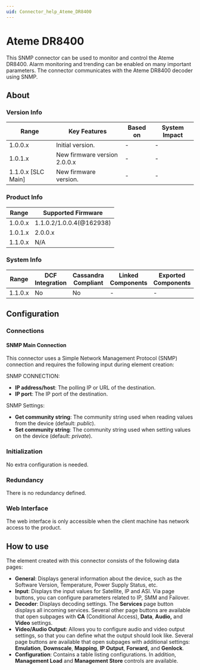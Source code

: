 ```yaml
---
uid: Connector_help_Ateme_DR8400
---
```


# Ateme DR8400

This SNMP connector can be used to monitor and control the Ateme DR8400. Alarm monitoring and trending can be enabled on many important parameters. The connector communicates with the Ateme DR8400 decoder using SNMP.

## About

### Version Info

| **Range**            | **Key Features**             | **Based on** | **System Impact** |
|----------------------|------------------------------|--------------|-------------------|
| 1.0.0.x              | Initial version.             | -            | -                 |
| 1.0.1.x              | New firmware version 2.0.0.x | -            | -                 |
| 1.1.0.x [SLC Main]   | New firmware version.        | -            | -                 |

### Product Info

| Range     | Supported Firmware       |
|-----------|--------------------------|
| 1.0.0.x   | 1.1.0.2/1.0.0.4(@162938) |
| 1.0.1.x   | 2.0.0.x                  |
| 1.1.0.x   | N/A                      |

### System Info

| Range     | DCF Integration     | Cassandra Compliant     | Linked Components     | Exported Components     |
|-----------|---------------------|-------------------------|-----------------------|-------------------------|
| 1.1.0.x   | No                  | No                      | -                     | -                       |

## Configuration

### Connections

#### SNMP Main Connection

This connector uses a Simple Network Management Protocol (SNMP) connection and requires the following input during element creation:

SNMP CONNECTION:

- **IP address/host**: The polling IP or URL of the destination.
- **IP port**: The IP port of the destination.

SNMP Settings:

- **Get community string**: The community string used when reading values from the device (default: *public*).
- **Set community string**: The community string used when setting values on the device (default: *private*).

### Initialization

No extra configuration is needed.

### Redundancy

There is no redundancy defined.

### Web Interface

The web interface is only accessible when the client machine has network access to the product.

## How to use

The element created with this connector consists of the following data pages:

- **General**: Displays general information about the device, such as the Software Version, Temperature, Power Supply Status, etc.
- **Input**: Displays the input values for Satellite, IP and ASI. Via page buttons, you can configure parameters related to IP, SMM and Failover.
- **Decoder**: Displays decoding settings. The **Services** page button displays all incoming services. Several other page buttons are available that open subpages with **CA** (Conditional Access), **Data**, **Audio,** and **Video** settings.
- **Video/Audio Output**: Allows you to configure audio and video output settings, so that you can define what the output should look like. Several page buttons are available that open subpages with additional settings: **Emulation**, **Downscale**, **Mapping**, **IP Output**, **Forward,** and **Genlock**.
- **Configuration**: Contains a table listing configurations. In addition, **Management Load** and **Management Store** controls are available.
